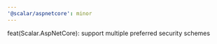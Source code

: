 ```yaml
---
'@scalar/aspnetcore': minor
---
```


feat(Scalar.AspNetCore): support multiple preferred security schemes
